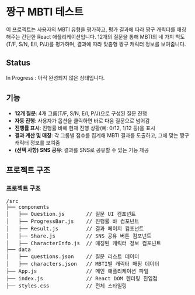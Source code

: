 # 짱구 MBTI 테스트

이 프로젝트는 사용자의 MBTI 유형을 평가하고, 평가 결과에 따라 짱구 캐릭터를 매칭해주는 간단한 React 애플리케이션입니다. 12개의 질문을 통해 MBTI의 네 가지 척도(T/F, S/N, E/I, P/J)를 평가하며, 결과에 따라 맞춤형 짱구 캐릭터 정보를 보여줍니다.

## Status
In Progress : 아직 완성되지 않은 상태입니다.

## 기능

- **12개 질문**: 4개 그룹(T/F, S/N, E/I, P/J)으로 구성된 질문 진행
- **자동 진행**: 사용자가 옵션을 클릭하면 바로 다음 질문으로 넘어감
- **진행률 표시**: 진행률 바에 현재 진행 상황(예: 0/12, 1/12 등)을 표시
- **결과 계산 및 매칭**: 각 그룹별 점수를 집계해 MBTI 결과를 도출하고, 그에 맞는 짱구 캐릭터 정보를 보여줌
- **(선택 사항) SNS 공유**: 결과를 SNS로 공유할 수 있는 기능 제공

## 프로젝트 구조
<h3>프로젝트 구조</h3>
<pre>
/src
├── components
│   ├── Question.js       // 질문 UI 컴포넌트
│   ├── ProgressBar.js    // 진행률 바 컴포넌트
│   ├── Result.js         // 결과 페이지 컴포넌트
│   ├── Share.js          // SNS 공유 버튼 컴포넌트
│   ├── CharacterInfo.js  // 매칭된 캐릭터 정보 컴포넌트
├── data
│   ├── questions.json    // 질문 리스트 데이터
│   ├── characters.json   // MBTI별 캐릭터 매핑 데이터
├── App.js                // 메인 애플리케이션 파일
├── index.js              // React DOM 렌더링 진입점
├── styles.css            // 전체 스타일링
</pre>